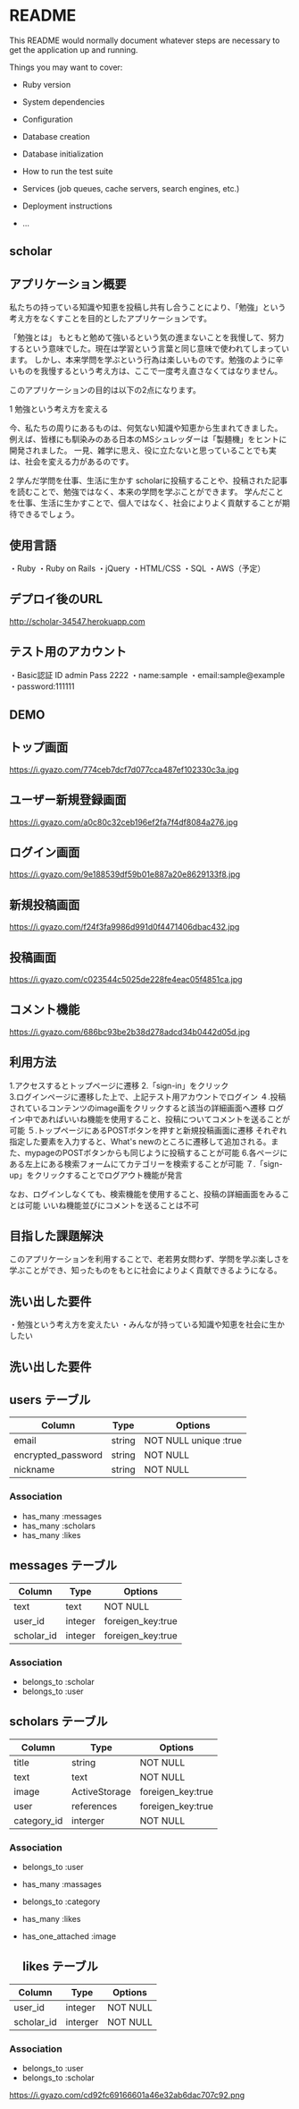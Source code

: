 # README

This README would normally document whatever steps are necessary to get the
application up and running.

Things you may want to cover:

* Ruby version

* System dependencies

* Configuration

* Database creation

* Database initialization

* How to run the test suite

* Services (job queues, cache servers, search engines, etc.)

* Deployment instructions

* ...

## scholar

## アプリケーション概要
私たちの持っている知識や知恵を投稿し共有し合うことにより、「勉強」という考え方をなくすことを目的としたアプリケーションです。

「勉強とは」
もともと勉めて強いるという気の進まないことを我慢して、努力するという意味でした。現在は学習という言葉と同じ意味で使われてしまっています。
しかし、本来学問を学ぶという行為は楽しいものです。勉強のように辛いものを我慢するという考え方は、ここで一度考え直さなくてはなりません。

このアプリケーションの目的は以下の2点になります。

1 勉強という考え方を変える

今、私たちの周りにあるものは、何気ない知識や知恵から生まれてきました。
例えば、皆様にも馴染みのある日本のMSシュレッダーは「製麺機」をヒントに開発されました。
一見、雑学に思え、役に立たないと思っていることでも実は、社会を変える力があるのです。

2 学んだ学問を仕事、生活に生かす
scholarに投稿することや、投稿された記事を読むことで、勉強ではなく、本来の学問を学ぶことができます。
学んだことを仕事、生活に生かすことで、個人ではなく、社会によりよく貢献することが期待できるでしょう。

## 使用言語
・Ruby
・Ruby on Rails
・jQuery
・HTML/CSS
・SQL
・AWS（予定）

## デプロイ後のURL
http://scholar-34547.herokuapp.com

## テスト用のアカウント
・Basic認証 ID admin Pass 2222
・name:sample
・email:sample@example
・password:111111

## DEMO
## トップ画面
https://i.gyazo.com/774ceb7dcf7d077cca487ef102330c3a.jpg

## ユーザー新規登録画面
https://i.gyazo.com/a0c80c32ceb196ef2fa7f4df8084a276.jpg

## ログイン画面
https://i.gyazo.com/9e188539df59b01e887a20e8629133f8.jpg

## 新規投稿画面
https://i.gyazo.com/f24f3fa9986d991d0f4471406dbac432.jpg

## 投稿画面
https://i.gyazo.com/c023544c5025de228fe4eac05f4851ca.jpg

## コメント機能
https://i.gyazo.com/686bc93be2b38d278adcd34b0442d05d.jpg

## 利用方法
1.アクセスするとトップページに遷移 
2.「sign-in」をクリック  
3.ログインページに遷移した上で、上記テスト用アカウントでログイン
４.投稿されているコンテンツのimage画をクリックすると該当の詳細画面へ遷移
ログイン中であればいいね機能を使用すること、投稿についてコメントを送ることが可能
５.トップページにあるPOSTボタンを押すと新規投稿画面に遷移
それぞれ指定した要素を入力すると、What's newのところに遷移して追加される。また、mypageのPOSTボタンからも同じように投稿することが可能
6.各ページにある左上にある検索フォームにてカテゴリーを検索することが可能
７.「sign-up」をクリックすることでログアウト機能が発言

なお、ログインしなくても、検索機能を使用すること、投稿の詳細画面をみることは可能
いいね機能並びにコメントを送ることは不可

## 目指した課題解決
このアプリケーションを利用することで、老若男女問わず、学問を学ぶ楽しさを学ぶことができ、知ったものをもとに社会によりよく貢献できるようになる。

## 洗い出した要件
・勉強という考え方を変えたい
・みんなが持っている知識や知恵を社会に生かしたい

## 洗い出した要件

## users テーブル

| Column             | Type   | Options                 |
| ------------------ | ------ | ----------------------- |
| email              | string |  NOT NULL unique :true  |
| encrypted_password | string |  NOT NULL               |
| nickname           | string |  NOT NULL               |

### Association

- has_many :messages
- has_many :scholars
- has_many :likes

## messages テーブル

| Column        | Type     | Options           |
| ------------- | -------- | ----------------- |
| text          | text     |  NOT NULL         |
| user_id       | integer  | foreigen_key:true |
| scholar_id    | integer  | foreigen_key:true |

### Association

- belongs_to :scholar
- belongs_to :user

## scholars テーブル

| Column      | Type          | Options             |
| ----------- | ------------- | ------------------- |
| title       | string        |  NOT NULL           |
| text        | text          |  NOT NULL           |
| image       | ActiveStorage | foreigen_key:true   |
| user        | references    | foreigen_key:true   |
| category_id | interger      |  NOT NULL           |

### Association

- belongs_to :user
- has_many :massages
- belongs_to :category
- has_many :likes
- has_one_attached :image
  
  ## likes テーブル

| Column      | Type          | Options             |
| ----------- | ------------- | ------------------- |
| user_id     | integer       |  NOT NULL           |
| scholar_id  | interger      |  NOT NULL           |


### Association

- belongs_to :user
- belongs_to :scholar

https://i.gyazo.com/cd92fc69166601a46e32ab6dac707c92.png
